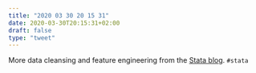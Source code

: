 ```yaml
---
title: "2020 03 30 20 15 31"
date: 2020-03-30T20:15:31+02:00
draft: false
type: "tweet"
---
```

More data cleansing and feature engineering from the [Stata blog](https://blog.stata.com/2020/03/27/covid-19-time-series-data-from-johns-hopkins-university/). `#stata`
